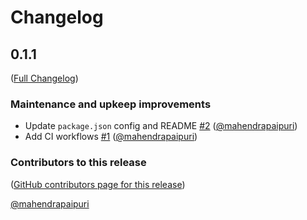 # Changelog

<!-- <START NEW CHANGELOG ENTRY> -->

## 0.1.1

([Full Changelog](https://github.com/mahendrapaipuri/jupyter-power-usage/compare/3b718a62b80160933904e991b2ebde25598434a5...d8fc444ef94e53dab89ce84192927d215558a82e))

### Maintenance and upkeep improvements

- Update `package.json` config and README [#2](https://github.com/mahendrapaipuri/jupyter-power-usage/pull/2) ([@mahendrapaipuri](https://github.com/mahendrapaipuri))
- Add CI workflows [#1](https://github.com/mahendrapaipuri/jupyter-power-usage/pull/1) ([@mahendrapaipuri](https://github.com/mahendrapaipuri))

### Contributors to this release

([GitHub contributors page for this release](https://github.com/mahendrapaipuri/jupyter-power-usage/graphs/contributors?from=2023-10-01&to=2023-10-12&type=c))

[@mahendrapaipuri](https://github.com/search?q=repo%3Amahendrapaipuri%2Fjupyter-power-usage+involves%3Amahendrapaipuri+updated%3A2023-10-01..2023-10-12&type=Issues)

<!-- <END NEW CHANGELOG ENTRY> -->
